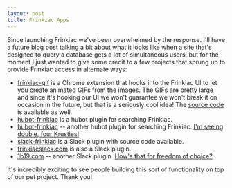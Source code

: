 ```yaml
---
layout: post
title: Frinkiac Apps
---
```


Since launching Frinkiac we've been overwhelmed by the response. I'll have a future blog post talking a bit about what it looks like when a site that's designed to query a database gets a lot of simultaneous users, but for the moment I just wanted to give some credit to a few projects that sprung up to provide Frinkiac access in alternate ways:

* [frinkiac-gif](https://chrome.google.com/webstore/detail/frinkiac-gif/dlabaelekmgjofhdmnpmdigegdgndgdc/related) is a Chrome extension that hooks into the Frinkiac UI to let you create animated GIFs from the images. The GIFs are pretty large and since it's hooking our UI we won't guarantee we won't break it on occasion in the future, but that is a seriously cool idea! The [source code](https://github.com/seppo0010/frinkiac-gif) is available as well.
* [hubot-frinkiac](https://github.com/okize/hubot-frinkiac) is a hubot plugin for searching Frinkiac.
* [hubot-frinkiac](https://github.com/morinap/hubot-frinkiac) -- another hubot plugin for searching Frinkiac. [I'm seeing double, four Krusties!](https://frinkiac.com/meme/S06E15/1170919.jpg?lines=I%27M+SEEING+DOUBLE+HERE+%0AFOUR+KRUSTIES)
* [slack-frinkiac](https://github.com/gausie/slack-frinkiac) is a Slack plugin with source code available.
* [frinkiacslack.com](http://www.frinkiacslack.com/public/) is also a Slack plugin.
* [1b19.com](https://1b19.com) -- another Slack plugin. [How's that for freedom of choice?](https://frinkiac.com/meme/S01E11/831876.jpg?lines=+HOW%27S+THAT+FOR+FREEDOM+OF%0A+CHOICE%3F)

It's incredibly exciting to see people building this sort of functionality on top of our pet project. Thank you!
